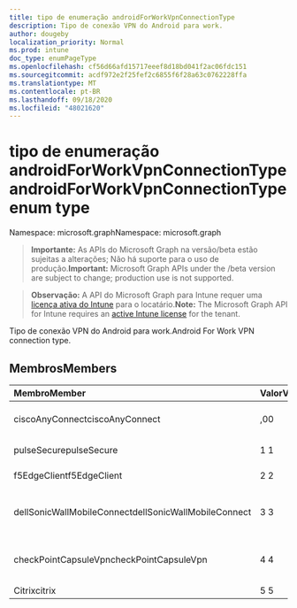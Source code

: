 ```yaml
---
title: tipo de enumeração androidForWorkVpnConnectionType
description: Tipo de conexão VPN do Android para work.
author: dougeby
localization_priority: Normal
ms.prod: intune
doc_type: enumPageType
ms.openlocfilehash: cf56d66afd15717eeef8d18bd041f2ac06fdc151
ms.sourcegitcommit: acdf972e2f25fef2c6855f6f28a63c0762228ffa
ms.translationtype: MT
ms.contentlocale: pt-BR
ms.lasthandoff: 09/18/2020
ms.locfileid: "48021620"
---
```

# <a name="androidforworkvpnconnectiontype-enum-type"></a><span data-ttu-id="a364e-103">tipo de enumeração androidForWorkVpnConnectionType</span><span class="sxs-lookup"><span data-stu-id="a364e-103">androidForWorkVpnConnectionType enum type</span></span>

<span data-ttu-id="a364e-104">Namespace: microsoft.graph</span><span class="sxs-lookup"><span data-stu-id="a364e-104">Namespace: microsoft.graph</span></span>

> <span data-ttu-id="a364e-105">**Importante:** As APIs do Microsoft Graph na versão/beta estão sujeitas a alterações; Não há suporte para o uso de produção.</span><span class="sxs-lookup"><span data-stu-id="a364e-105">**Important:** Microsoft Graph APIs under the /beta version are subject to change; production use is not supported.</span></span>

> <span data-ttu-id="a364e-106">**Observação:** A API do Microsoft Graph para Intune requer uma [licença ativa do Intune](https://go.microsoft.com/fwlink/?linkid=839381) para o locatário.</span><span class="sxs-lookup"><span data-stu-id="a364e-106">**Note:** The Microsoft Graph API for Intune requires an [active Intune license](https://go.microsoft.com/fwlink/?linkid=839381) for the tenant.</span></span>

<span data-ttu-id="a364e-107">Tipo de conexão VPN do Android para work.</span><span class="sxs-lookup"><span data-stu-id="a364e-107">Android For Work VPN connection type.</span></span>

## <a name="members"></a><span data-ttu-id="a364e-108">Membros</span><span class="sxs-lookup"><span data-stu-id="a364e-108">Members</span></span>
|<span data-ttu-id="a364e-109">Membro</span><span class="sxs-lookup"><span data-stu-id="a364e-109">Member</span></span>|<span data-ttu-id="a364e-110">Valor</span><span class="sxs-lookup"><span data-stu-id="a364e-110">Value</span></span>|<span data-ttu-id="a364e-111">Descrição</span><span class="sxs-lookup"><span data-stu-id="a364e-111">Description</span></span>|
|:---|:---|:---|
|<span data-ttu-id="a364e-112">ciscoAnyConnect</span><span class="sxs-lookup"><span data-stu-id="a364e-112">ciscoAnyConnect</span></span>|<span data-ttu-id="a364e-113">,0</span><span class="sxs-lookup"><span data-stu-id="a364e-113">0</span></span>|<span data-ttu-id="a364e-114">Cisco AnyConnect.</span><span class="sxs-lookup"><span data-stu-id="a364e-114">Cisco AnyConnect.</span></span>|
|<span data-ttu-id="a364e-115">pulseSecure</span><span class="sxs-lookup"><span data-stu-id="a364e-115">pulseSecure</span></span>|<span data-ttu-id="a364e-116">1 </span><span class="sxs-lookup"><span data-stu-id="a364e-116">1</span></span>|<span data-ttu-id="a364e-117">Pulso seguro.</span><span class="sxs-lookup"><span data-stu-id="a364e-117">Pulse Secure.</span></span>|
|<span data-ttu-id="a364e-118">f5EdgeClient</span><span class="sxs-lookup"><span data-stu-id="a364e-118">f5EdgeClient</span></span>|<span data-ttu-id="a364e-119">2 </span><span class="sxs-lookup"><span data-stu-id="a364e-119">2</span></span>|<span data-ttu-id="a364e-120">Cliente de borda F5.</span><span class="sxs-lookup"><span data-stu-id="a364e-120">F5 Edge Client.</span></span>|
|<span data-ttu-id="a364e-121">dellSonicWallMobileConnect</span><span class="sxs-lookup"><span data-stu-id="a364e-121">dellSonicWallMobileConnect</span></span>|<span data-ttu-id="a364e-122">3 </span><span class="sxs-lookup"><span data-stu-id="a364e-122">3</span></span>|<span data-ttu-id="a364e-123">Conexão móvel Dell SonicWALL.</span><span class="sxs-lookup"><span data-stu-id="a364e-123">Dell SonicWALL Mobile Connection.</span></span>|
|<span data-ttu-id="a364e-124">checkPointCapsuleVpn</span><span class="sxs-lookup"><span data-stu-id="a364e-124">checkPointCapsuleVpn</span></span>|<span data-ttu-id="a364e-125">4 </span><span class="sxs-lookup"><span data-stu-id="a364e-125">4</span></span>|<span data-ttu-id="a364e-126">Verificar VPN de cápsula de ponto.</span><span class="sxs-lookup"><span data-stu-id="a364e-126">Check Point Capsule VPN.</span></span>|
|<span data-ttu-id="a364e-127">Citrix</span><span class="sxs-lookup"><span data-stu-id="a364e-127">citrix</span></span>|<span data-ttu-id="a364e-128">5 </span><span class="sxs-lookup"><span data-stu-id="a364e-128">5</span></span>|<span data-ttu-id="a364e-129">Citrix</span><span class="sxs-lookup"><span data-stu-id="a364e-129">Citrix</span></span>|






